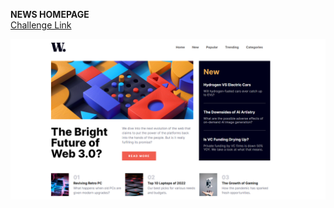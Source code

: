 **NEWS HOMEPAGE**
<br/>
[Challenge Link](https://www.frontendmentor.io/challenges/news-homepage-H6SWTa1MFl)

![Design preview for the News homepage coding challenge](preview.png)
